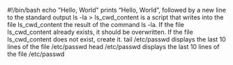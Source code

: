#!/bin/bash
echo "Hello, World" prints “Hello, World”, followed by a new line to the standard output
ls -la > ls_cwd_content is a  script that writes into the file ls_cwd_content the result of the command ls -la. If the file ls_cwd_content already exists, it should be overwritten. If the file ls_cwd_content does not exist, create it.
tail /etc/passwd displays the last 10 lines of the file /etc/passwd
head /etc/passwd displays the last 10 lines of the file /etc/passwd

